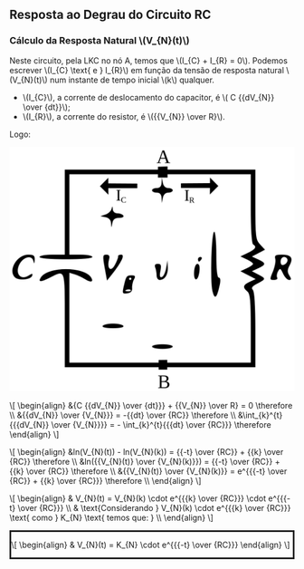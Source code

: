 ## Resposta ao Degrau do Circuito RC

<div class="grid-66-33 regular">

<div class="grid-element">

### Cálculo da Resposta Natural \\(V_{N}(t)\\)

Neste circuito, pela LKC no nó A, temos que \\(I_{C} + I_{R} = 0\\). Podemos escrever \\(I_{C} \text{ e } I_{R}\\) em função da tensão de resposta natural \\(V_{N}(t)\\) num instante de tempo inicial \\(k\\) qualquer.

- \\(I_{C}\\), a corrente de deslocamento do capacitor, é \\( C {{dV_{N}} \over {dt}}\\);
- \\(I_{R}\\), a corrente do resistor, é \\({{V_{N}} \over R}\\).

Logo:

</div>

<div class="grid-element">

<!-- _class: transparent -->
![grid-img](./img/rc-resposta-natural-circuito-equivalente.svg)

</div>

</div>

<div class="grid-33-33-33 small">

<div class="grid-element">

\\[
\begin{align}
    &{C {{dV_{N}} \over {dt}}} + {{V_{N}} \over R} = 0 \therefore \\\\
    &{{dV_{N}} \over {V_{N}}} = -{{dt} \over {RC}} \therefore \\\\
    &\int_{k}^{t}{{{dV_{N}} \over {V_{N}}}} = - \int_{k}^{t}{{{dt} \over {RC}}} \therefore
\end{align}
\\]

</div>

<div class="grid-element">

\\[
\begin{align}
    &ln(V_{N}(t)) - ln(V_{N}(k)) = {{-t} \over {RC}} + {{k} \over {RC}} \therefore \\\\
    &ln({{V_{N}(t)} \over {V_{N}(k)}}) = {{-t} \over {RC}} + {{k} \over {RC}} \therefore \\\\
    &{{V_{N}(t)} \over {V_{N}(k)}} = e^{{{-t} \over {RC}} + {{k} \over {RC}}} \therefore \\\\
\end{align}
\\]

</div>

<div class="grid-element small">

\\[
\begin{align}
    & V_{N}(t) = V_{N}(k) \cdot e^{{{k} \over {RC}}} \cdot e^{{{-t} \over {RC}}} \\\\
    & \text{Considerando } V_{N}(k) \cdot e^{{{k} \over {RC}}} \text{ como } K_{N} \text{ temos que: } \\\\
\end{align}
\\]

<div class="normal" style="border-style: solid;">

\\[
\begin{align}
    & V_{N}(t) = K_{N} \cdot e^{{{-t} \over {RC}}} 
\end{align}
\\]

</div>

</div>

</div>
